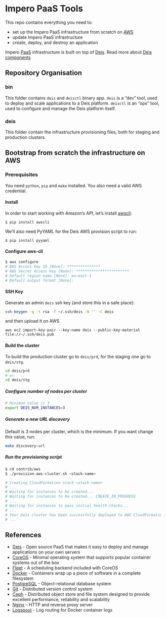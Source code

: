# Impero PaaS Tools

This repo contains everything you need to:
- set up the Impero PaaS infrastructure from scratch on [AWS]()
- update Impero PaaS infrastructure
- create, deploy, and destroy an application

Impero [PaaS](https://en.wikipedia.org/wiki/Platform_as_a_service) infrastructure is built on top of [Deis](http://deis.io/). Read more about [Deis components](http://docs.deis.io/en/latest/understanding_deis/components/)

## Repository Organisation

### bin
This folder contains `deis` and `deisctl` binary app. `deis` is a “dev” tool, used to deploy and scale applications to a Deis platform. `deisctl` is an “ops” tool, used to configure and manage the Deis platform itself.

### deis
This folder contain the infrastructure provisioning files, both for staging and production clusters.


## Bootstrap from scratch the infrastructure on AWS

### Prerequisites
You need `python`, `pip` and `make` installed. You also need a valid AWS credential.

#### Install
In order to start working with Amazon’s API, let’s install [awscli]():
```
$ pip install awscli
```
We’ll also need PyYAML for the Deis AWS provision script to run:
```
$ pip install pyyaml
```

#### Configure aws-cli
```sh
$ aws configure
# AWS Access Key ID [None]: ***************
# AWS Secret Access Key [None]: ************************
# Default region name [None]: eu-east-1
# Default output format [None]:
```

#### SSH Key
Generate an admin `deis` ssh key (and store this in a safe place):
```sh
ssh-keygen -q -t rsa -f ~/.ssh/deis -N '' -C deis
```
and then upload it on AWS
```
aws ec2 import-key-pair --key-name deis --public-key-material file://~/.ssh/deis.pub
```

#### Build the cluster
To build the production cluster go to `deis/prd`, for the staging one go to `deis/stg`.
```sh
cd deis/prd
# or
cd deis/stg
```

##### Configure number of nodes per cluster
```sh
# Minimum value is 3
export DEIS_NUM_INSTANCES=3
```

##### Generate a new URL discovery
Default is 3 nodes per cluster, which is the minimum. If you want change this value, run:
```sh
make discovery-url
```

##### Run the provisioning script
```sh
$ cd contrib/aws
$ ./provision-aws-cluster.sh <stack-name>

# Creating CloudFormation stack <stack-name>
# ...
# Waiting for instances to be created...
# Waiting for instances to be created... CREATE_IN_PROGRESS
# ...
# Waiting for instances to pass initial health checks...
# ...
# Your Deis cluster has been successfully deployed to AWS CloudFormation and is started.
# ...
```

## References
- [Deis](http://deis.io/) - Open source PaaS that makes it easy to deploy and manage applications on your own servers
- [CoreOS](https://coreos.com/) - Minimal operating system that supports popular container systems out of the box
- [Fleet](https://github.com/coreos/fleet) - A scheduling backend included with CoreOS
- [Docker](https://www.docker.com/) - Containers wrap up a piece of software in a complete filesystem
- [PostgreSQL](http://www.postgresql.org/) - Object-relational database system
- [Git](https://git-scm.com/) - Distributed version control system
- [Ceph](http://ceph.com/) - Distributed object store and file system designed to provide excellent performance, reliability and scalability
- [Nginx](http://nginx.org/) - HTTP and reverse proxy server
- [Logspout](https://github.com/gliderlabs/logspout) - Log routing for Docker container logs
